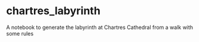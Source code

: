 # chartres_labyrinth
A notebook to generate the labyrinth at Chartres Cathedral from a walk with some rules
